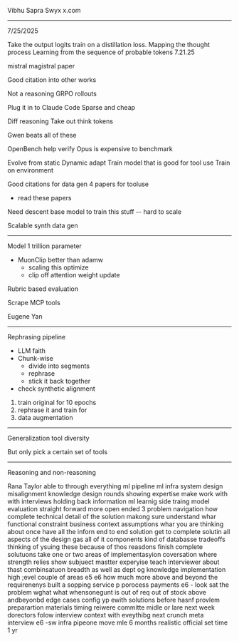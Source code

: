 Vibhu Sapra
Swyx x.com

---

7/25/2025

Take the output logits train on a distillation loss.
Mapping the thought process
Learning from the sequence of probable tokens
7.21.25

mistral magistral paper

Good citation into other works

Not a reasoning 
GRPO rollouts

Plug it in to Claude Code
Sparse and cheap

Diff reasoning
Take out think tokens

Gwen beats all of these

OpenBench help verify
Opus is expensive to benchmark

Evolve from static
Dynamic adapt
Train model that is good for tool use
Train on environment

Good citations for data gen
4 papers for tooluse
- read these papers

Need descent base model to train this stuff -- hard to scale

Scalable synth data gen

---

Model 1 trillion parameter

- MuonClip better than adamw
  - scaling this optimize
  - clip off attention weight update

Rubric based evaluation

Scrape MCP tools

Eugene Yan

---

Rephrasing pipeline
- LLM faith
- Chunk-wise
  - divide into segments
  - rephrase 
  - stick it back together
- check synthetic alignment

1. train original for 10 epochs
2. rephrase it and train for 
3. data augmentation

---

Generalization
tool diversity

But only pick a certain set of tools

---

Reasoning and non-reasoning


Rana
Taylor
able to through everything
ml pipeline
ml infra
system design
misalignment knowledge
design rounds
showing expertise
make work with with interviews
holding back information
ml learnig side
traing  model evaluation
straight forward more open ended
3 
problem navigation
how complete
technical detail of the solution
makong sure understand whar
functional
constraint business context
assumptions
whar you are thinking about
once have all the inforn
end to end solution
get to complete solutin
all aspects of the design
gas all of it
components
kind of databasse 
tradeoffs
thinking of ysuing these because of thos reasdons
finish 
complete solutuons
take one or two areas 
of implementasyion
coversation
where strength relies
show subjuect mastter experyise 
teach interviewer about thast
combinsatuon
breadth as well as dept og knowledge implementation
high ;evel 
couple of areas
e5 e6 how much more above and beyond the requirenenys
built a sopping service p
porocess payments
e6 - look sat the problem
wghat what whensonegunt is out of req
out of stock
above andbeyonbd edge cases
config yp ewith solutions before hasnf
provlem
preparartion materials
timing
reiwere committe 
midle or lare next week
dorectors
folow interview context with eveythibg
next crunch
meta interview e6 -sw infra pipeone move mle
6 months realistic official set time
1 yr 